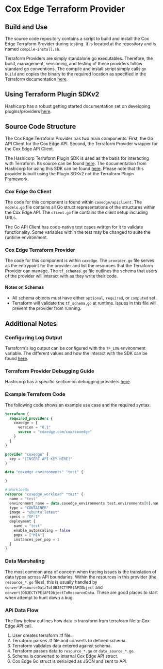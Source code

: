 # Cox Edge Terraform Provider

## Build and Use
The source code repository contains a script to build and install
the Cox Edge Terraform Provider during testing. It is located at the
repository and is named `compile-install.sh`.

Terraform Providers are simply standalone go executables. Therefore,
the build, management, versioning, and testing of these providers
follow standard go conventions. The compile and install script 
simply calls `go build` and copies the binary to the required
location as specified in the Terraform documentation 
[here]().

## Using Terraform Plugin SDKv2
Hashicorp has a robust getting started documentation set on 
developing plugins/providers 
[here](https://learn.hashicorp.com/tutorials/terraform/provider-use?in=terraform/providers).

## Source Code Structure
The Cox Edge Terraform Provider has two main components. 
First, the Go API Client for the Cox Edge API. Second, the
Terraform Provider wrapper for the Cox Edge API Client.

The Hashicorp Terraform Plugin SDK is used as the basis for 
interacting with Terraform. Its source can be found 
[here](https://github.com/hashicorp/terraform-plugin-sdk).
The documentation from Hashicorp for using this SDK can
be found [here](https://www.terraform.io/plugin). Please note
that this provider is built using the Plugin SDKv2 not the 
Terraform Plugin Framework.

### Cox Edge Go Client
The code for this component is found within `coxedge/apiclient`.
The `models.go` file contains all Go struct representations of 
the structures within the Cox Edge API. The `client.go` file contains
the client setup including URLs. 

The Go API Client has code-native test cases written for it to validate
functionality. Some variables within the test may be changed to suite
the runtime environment.

### Cox Edge Terraform Provider
The code for this component is within `coxedge`. The `provider.go` 
file serves as the entrypoint for the provider and list the 
resources that the Terraform Provider can manage. The `tf_schemas.go`
file outlines the schema that users of the provider will interact with
as they write their code.

#### Notes on Schemas
- All schema objects must have either `optional`, `required`, 
or `computed` set.
- Terraform will validate the `tf_schema.go` at runtime. 
Issues in this file will prevent the provider from running.

## Additional Notes
### Configuring Log Output
Terraform's log output can be configured with the `TF_LOG` environment
variable. The different values and how the interact with the SDK can 
be found [here](https://www.terraform.io/plugin/log/managing).

### Terraform Provider Debugging Guide
Hashicorp has a specific section on debugging providers 
[here](https://www.terraform.io/plugin/sdkv2/debugging).

### Example Terraform Code
The following code shows an example use case and the required syntax.
```terraform
terraform {
  required_providers {
    coxedge = {
      version = "0.1"
      source = "coxedge.com/cox/coxedge"
    }
  }
}

provider "coxedge" {
  key = "[INSERT API KEY HERE]"
}

data "coxedge_environments" "test" {

}

# Workloads
resource "coxedge_workload" "test" {
  name = "test"
  environment_name = data.coxedge_environments.test.environments[0].name
  type = "CONTAINER"
  image = "ubuntu:latest"
  specs = "SP-1"
  deployment {
    name = "test"
    enable_autoscaling = false
    pops = ["MIA"]
    instances_per_pop = 1
  }
}
```

### Data Marshaling
The most common area of concern when tracing issues is the translation
of data types across API boundaries. Within the resources in this provider
(the `resource_*.go` files), this is usually handled by 
`convertResourceDataTo[OBJECTYPE]APIObject` and 
`convert[OBJECTYPE]APIObjectToResourceData`. These are good places to
start when attempt to hunt down a bug.

### API Data Flow
The flow below outlines how data is transform from terraform file
to Cox Edge API call.
1. User creates terraform .tf file.
2. Terraform parses .tf file and converts to defined schema.
3. Terraform validates data entered against schema.
4. Terraform passes data to `resource_*.go` or `data_source_*.go`.
5. Schema is converted to internal Cox Edge API struct.
6. Cox Edge Go struct is serialized as JSON and sent to API.